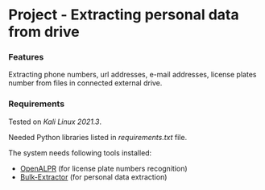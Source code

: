 # Project - Extracting personal data from drive

### Features
Extracting phone numbers, url addresses, e-mail addresses, license plates number from files in connected external drive.

### Requirements
Tested on *Kali Linux 2021.3*.

Needed Python libraries listed in *requirements.txt* file.

The system needs following tools installed:
- [OpenALPR](https://github.com/openalpr/openalpr/wiki/Compilation-instructions-(Ubuntu-Linux)#the-easy-way) (for license plate numbers recognition)
- [Bulk-Extractor](https://www.kali.org/tools/bulk-extractor/) (for personal data extraction)
